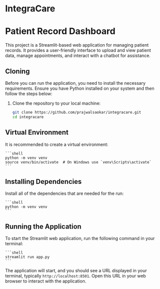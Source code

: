 # IntegraCare
# Patient Record Dashboard

This project is a Streamlit-based web application for managing patient records. It provides a user-friendly interface to upload and view patient data, manage appointments, and interact with a chatbot for assistance.

## Cloning

Before you can run the application, you need to install the necessary requirements. Ensure you have Python installed on your system and then follow the steps below:

1. Clone the repository to your local machine:

   ```bash
   git clone https://github.com/prajwalsaokar/integracare.git
   cd integracare
   ```

## Virtual Environment
It is recommended to create a virtual environment:
    
    ```shell
    python -m venv venv
    source venv/bin/activate  # On Windows use `venv\Scripts\activate`
    ```

## Installing Dependencies
Install all of the dependencies that are needed for the run:
    
    ```shell
    python -m venv venv
    ```

## Running the Application
To start the Streamlit web application, run the following command in your terminal:
    
    ```shell
    streamlit run app.py
    ```

The application will start, and you should see a URL displayed in your terminal, typically `http://localhost:8501`. Open this URL in your web browser to interact with the application.
